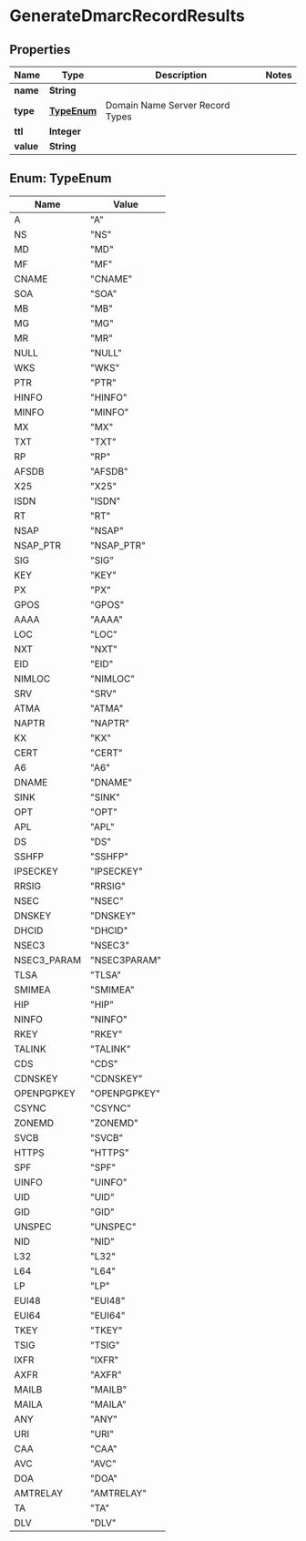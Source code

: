 

# GenerateDmarcRecordResults


## Properties

| Name | Type | Description | Notes |
|------------ | ------------- | ------------- | -------------|
|**name** | **String** |  |  |
|**type** | [**TypeEnum**](#TypeEnum) | Domain Name Server Record Types |  |
|**ttl** | **Integer** |  |  |
|**value** | **String** |  |  |



## Enum: TypeEnum

| Name | Value |
|---- | -----|
| A | &quot;A&quot; |
| NS | &quot;NS&quot; |
| MD | &quot;MD&quot; |
| MF | &quot;MF&quot; |
| CNAME | &quot;CNAME&quot; |
| SOA | &quot;SOA&quot; |
| MB | &quot;MB&quot; |
| MG | &quot;MG&quot; |
| MR | &quot;MR&quot; |
| NULL | &quot;NULL&quot; |
| WKS | &quot;WKS&quot; |
| PTR | &quot;PTR&quot; |
| HINFO | &quot;HINFO&quot; |
| MINFO | &quot;MINFO&quot; |
| MX | &quot;MX&quot; |
| TXT | &quot;TXT&quot; |
| RP | &quot;RP&quot; |
| AFSDB | &quot;AFSDB&quot; |
| X25 | &quot;X25&quot; |
| ISDN | &quot;ISDN&quot; |
| RT | &quot;RT&quot; |
| NSAP | &quot;NSAP&quot; |
| NSAP_PTR | &quot;NSAP_PTR&quot; |
| SIG | &quot;SIG&quot; |
| KEY | &quot;KEY&quot; |
| PX | &quot;PX&quot; |
| GPOS | &quot;GPOS&quot; |
| AAAA | &quot;AAAA&quot; |
| LOC | &quot;LOC&quot; |
| NXT | &quot;NXT&quot; |
| EID | &quot;EID&quot; |
| NIMLOC | &quot;NIMLOC&quot; |
| SRV | &quot;SRV&quot; |
| ATMA | &quot;ATMA&quot; |
| NAPTR | &quot;NAPTR&quot; |
| KX | &quot;KX&quot; |
| CERT | &quot;CERT&quot; |
| A6 | &quot;A6&quot; |
| DNAME | &quot;DNAME&quot; |
| SINK | &quot;SINK&quot; |
| OPT | &quot;OPT&quot; |
| APL | &quot;APL&quot; |
| DS | &quot;DS&quot; |
| SSHFP | &quot;SSHFP&quot; |
| IPSECKEY | &quot;IPSECKEY&quot; |
| RRSIG | &quot;RRSIG&quot; |
| NSEC | &quot;NSEC&quot; |
| DNSKEY | &quot;DNSKEY&quot; |
| DHCID | &quot;DHCID&quot; |
| NSEC3 | &quot;NSEC3&quot; |
| NSEC3_PARAM | &quot;NSEC3PARAM&quot; |
| TLSA | &quot;TLSA&quot; |
| SMIMEA | &quot;SMIMEA&quot; |
| HIP | &quot;HIP&quot; |
| NINFO | &quot;NINFO&quot; |
| RKEY | &quot;RKEY&quot; |
| TALINK | &quot;TALINK&quot; |
| CDS | &quot;CDS&quot; |
| CDNSKEY | &quot;CDNSKEY&quot; |
| OPENPGPKEY | &quot;OPENPGPKEY&quot; |
| CSYNC | &quot;CSYNC&quot; |
| ZONEMD | &quot;ZONEMD&quot; |
| SVCB | &quot;SVCB&quot; |
| HTTPS | &quot;HTTPS&quot; |
| SPF | &quot;SPF&quot; |
| UINFO | &quot;UINFO&quot; |
| UID | &quot;UID&quot; |
| GID | &quot;GID&quot; |
| UNSPEC | &quot;UNSPEC&quot; |
| NID | &quot;NID&quot; |
| L32 | &quot;L32&quot; |
| L64 | &quot;L64&quot; |
| LP | &quot;LP&quot; |
| EUI48 | &quot;EUI48&quot; |
| EUI64 | &quot;EUI64&quot; |
| TKEY | &quot;TKEY&quot; |
| TSIG | &quot;TSIG&quot; |
| IXFR | &quot;IXFR&quot; |
| AXFR | &quot;AXFR&quot; |
| MAILB | &quot;MAILB&quot; |
| MAILA | &quot;MAILA&quot; |
| ANY | &quot;ANY&quot; |
| URI | &quot;URI&quot; |
| CAA | &quot;CAA&quot; |
| AVC | &quot;AVC&quot; |
| DOA | &quot;DOA&quot; |
| AMTRELAY | &quot;AMTRELAY&quot; |
| TA | &quot;TA&quot; |
| DLV | &quot;DLV&quot; |




